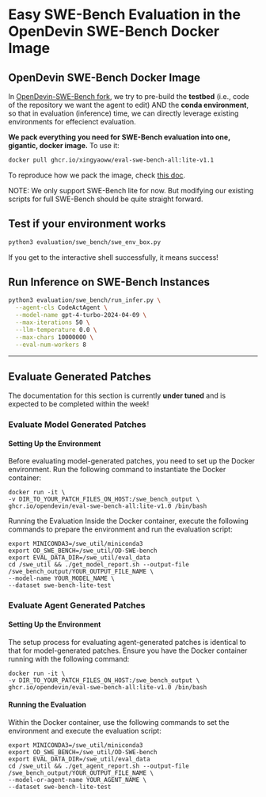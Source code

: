 # Easy SWE-Bench Evaluation in the OpenDevin SWE-Bench Docker Image

## OpenDevin SWE-Bench Docker Image

In [OpenDevin-SWE-Bench fork](https://github.com/OpenDevin/OD-SWE-bench.git), we try to pre-build the **testbed** (i.e., code of the repository we want the agent to edit) AND the **conda environment**, so that in evaluation (inference) time, we can directly leverage existing environments for effecienct evaluation.

**We pack everything you need for SWE-Bench evaluation into one, gigantic, docker image.** To use it:

```bash
docker pull ghcr.io/xingyaoww/eval-swe-bench-all:lite-v1.1
```

To reproduce how we pack the image, check [this doc](./BUILD_TESTBED_AND_ENV.md).

NOTE: We only support SWE-Bench lite for now. But modifying our existing scripts for full SWE-Bench should be quite straight forward.

## Test if your environment works

```bash
python3 evaluation/swe_bench/swe_env_box.py
```

If you get to the interactive shell successfully, it means success!

## Run Inference on SWE-Bench Instances

```bash
python3 evaluation/swe_bench/run_infer.py \
  --agent-cls CodeActAgent \
  --model-name gpt-4-turbo-2024-04-09 \
  --max-iterations 50 \
  --llm-temperature 0.0 \
  --max-chars 10000000 \
  --eval-num-workers 8
```

---


## Evaluate Generated Patches

The documentation for this section is currently **under tuned** and is expected to be completed within the week!

### Evaluate Model Generated Patches

#### Setting Up the Environment

Before evaluating model-generated patches, you need to set up the Docker environment. Run the following command to instantiate the Docker container:

```shell
docker run -it \
-v DIR_TO_YOUR_PATCH_FILES_ON_HOST:/swe_bench_output \
ghcr.io/opendevin/eval-swe-bench-all:lite-v1.0 /bin/bash
```

Running the Evaluation
Inside the Docker container, execute the following commands to prepare the environment and run the evaluation script:

```shell
export MINICONDA3=/swe_util/miniconda3
export OD_SWE_BENCH=/swe_util/OD-SWE-bench
export EVAL_DATA_DIR=/swe_util/eval_data
cd /swe_util && ./get_model_report.sh --output-file /swe_bench_output/YOUR_OUTPUT_FILE_NAME \
--model-name YOUR_MODEL_NAME \
--dataset swe-bench-lite-test
```

### Evaluate Agent Generated Patches

#### Setting Up the Environment

The setup process for evaluating agent-generated patches is identical to that for model-generated patches. Ensure you have the Docker container running with the following command:

```shell
docker run -it \
-v DIR_TO_YOUR_PATCH_FILES_ON_HOST:/swe_bench_output \
ghcr.io/opendevin/eval-swe-bench-all:lite-v1.0 /bin/bash
```

#### Running the Evaluation

Within the Docker container, use the following commands to set the environment and execute the evaluation script:

```shell
export MINICONDA3=/swe_util/miniconda3
export OD_SWE_BENCH=/swe_util/OD-SWE-bench
export EVAL_DATA_DIR=/swe_util/eval_data
cd /swe_util && ./get_agent_report.sh --output-file /swe_bench_output/YOUR_OUTPUT_FILE_NAME \
--model-or-agent-name YOUR_AGENT_NAME \
--dataset swe-bench-lite-test
```